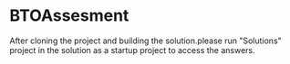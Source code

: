 # BTOAssesment

After cloning the project and building the solution.please run "Solutions" project in the solution as a startup project to access the answers.
